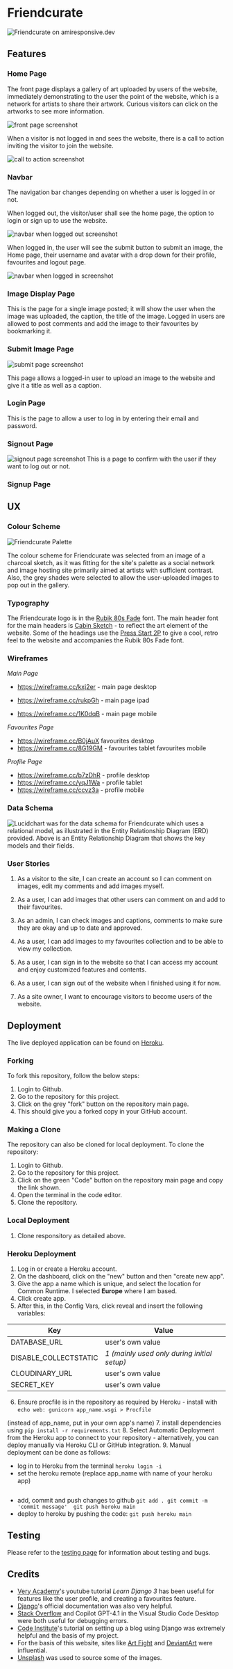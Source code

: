 # Friendcurate 

![Friendcurate on amiresponsive.dev](https://github.com/adam-p/markdown-here/raw/master/src/common/images/icon48.png "Friendcurate")

## Features 

### Home Page 


The front page displays a gallery of art uploaded by users of the website, immediately demonstrating to the user the point of the website, which is a network for artists to share their artwork. Curious visitors can click on the artworks to see more information. 

![front page screenshot](static/images/frontpage.png)

When a visitor is not logged in and sees the website, there is a call to action inviting the visitor to join the website. 

![call to action screenshot](static/images/calltoaction.png)

### Navbar

The navigation bar changes depending on whether a user is logged in or not. 

When logged out, the visitor/user shall see the home page, the option to login or sign up to use the website. 

![navbar when logged out screenshot](static/images/navbar.png)

When logged in, the user will see the submit button to submit an image, the Home page, their username and avatar with a drop down for their profile, favourites and logout page. 

![navbar when logged in screenshot](static/images/navbar-loggedin.png)



### Image Display Page 

This is the page for a single image posted; it will show the user when the image was uploaded, the caption, the title of the image. Logged in users are allowed to post comments and add the image to their favourites by bookmarking it. 

### Submit Image Page 

![submit page screenshot](static/images/submitimagepage.png)

This page allows a logged-in user to upload an image to the website and give it a title as well as a caption. 

### Login Page 

This is the page to allow a user to log in by entering their email and password.

### Signout Page 
![signout page screenshot](static/images/signoutsection.png)
This is a page to confirm with the user if they want to log out or not. 

### Signup Page 


## UX 

### Colour Scheme 

![Friendcurate Palette](static/images/Friendcurate-palette.png)

The colour scheme for Friendcurate was selected from an image of a charcoal sketch, as it was fitting for the site's palette as a social network and image hosting site primarily aimed at artists with sufficient contrast. Also, the grey shades were selected to allow the user-uploaded images to pop out in the gallery. 

### Typography 

The Friendcurate logo is in the [Rubik 80s Fade](https://fonts.google.com/specimen/Rubik+80s+Fade) font. The main header font for the main headers is [Cabin Sketch](https://fonts.google.com/specimen/Cabin+Sketch) - to reflect the art element of the website. Some of the headings use the [Press Start 2P](https://fonts.google.com/specimen/Press+Start+2P) to give a cool, retro feel to the website and accompanies the Rubik 80s Fade font. 

### Wireframes 

_Main Page_ 

* https://wireframe.cc/kxj2er - main page desktop

* https://wireframe.cc/rukpGh - main page ipad

* https://wireframe.cc/1K0dqB - main page mobile

_Favourites Page_

* https://wireframe.cc/B0jAuX  favourites desktop
* https://wireframe.cc/8G19GM  - favourites tablet
favourites mobile

_Profile Page_ 

* https://wireframe.cc/b7zDhR - profile desktop
* https://wireframe.cc/yqJ1Wa - profile tablet
* https://wireframe.cc/ccvz3a - profile mobile

### Data Schema 

![Lucidchart](https://www.lucidchart.com/pages) was for the data schema for Friendcurate which uses a relational model, as illustrated in the Entity Relationship Diagram (ERD) provided. Above is an Entity Relationship Diagram that shows the key models and their fields.


### User Stories

1. As a visitor to the site, I can create an account so I can comment on images, edit my comments and add images myself.

2. As a user, I can add images that other users can comment on and add to their favourites. 

3. As an admin, I can check images and captions, comments to make sure they are okay and up to date and approved. 

4. As a user, I can add images to my favourites collection and to be able to view my collection. 

5. As a user, I can sign in to the website so that I can access my account and enjoy customized features and contents.

6. As a user, I can sign out of the website when I finished using it for now.

7. As a site owner, I want to encourage visitors to become users of the website. 


## Deployment 

The live deployed application can be found on [Heroku](https://friendcurate-e7f12440f18f.herokuapp.com/).

### 

### Forking 

To fork this repository, follow the below steps:

1. Login to Github.
2. Go to the repository for this project.
3. Click on the grey "fork" button on the repository main page. 
4. This should give you a forked copy in your GitHub account.


### Making a Clone 


The repository can also be cloned for local deployment. To clone the repository:

1. Login to Github.
2. Go to the repository for this project.
3. Click on the green "Code" button on the repository main page and copy the link shown.
4. Open the terminal in the code editor. 
5. Clone the repository.

### Local Deployment 

1. Clone responsitory as detailed above. 

### Heroku Deployment 

1. Log in or create a Heroku account. 
2. On the dashboard, click on the "new" button and then "create new app".
3. Give the app a name which is unique, and select the location for Common Runtime. I selected **Europe** where I am based. 
4. Click create app. 
5. After this, in the Config Vars, click reveal and insert the following variables:

| Key                   | Value                        |
|-----------------------|------------------------------|
| DATABASE_URL          | user's own value             |
| DISABLE_COLLECTSTATIC | _1 (mainly used only during initial setup)_ |
| CLOUDINARY_URL        | user's own value             |
| SECRET_KEY            | user's own value             |

6. Ensure procfile is in the repository as required by Heroku - install with 
`echo web: gunicorn app_name.wsgi > Procfile`

(instead of app_name, put in your own app's name)
7. install dependencies using 
`pip install -r requirements.txt`
8. Select Automatic Deployment from the Heroku app to connect to your repository - alternatively, you can deploy manually via Heroku CLI or GitHub integration. 
9. Manual deployment can be done as follows:
- log in to Heroku from the terminal 
` heroku login -i `
- set the heroku remote (replace app_name with name of your heroku app) 
``` heroku git:remote -a app_name 
```
- add, commit and push changes to github 
``` git add . git commit -m 'commit message'  git push heroku main ```
- deploy to heroku by pushing the code: 
`git push heroku main`


## Testing 

Please refer to the [testing page](TESTING.md) for information about testing and bugs. 

## Credits 

- [Very Academy](https://www.youtube.com/@veryacademy)'s youtube tutorial _Learn Django 3_ has been useful for features like the user profile, and creating a favourites feature.
- [Django](https://www.djangoproject.com/)'s official documentation was also very helpful. 
- [Stack Overflow](https://stackoverflow.com/questions) and Copilot GPT-4.1 in the Visual Studio Code Desktop were both useful for debugging errors. 
- [Code Institute](https://codeinstitute.net/)'s tutorial on setting up a blog using Django was extremely helpful and the basis of my project. 
- For the basis of this website, sites like [Art Fight](https://artfight.net/) and [DeviantArt](https://www.deviantart.com/) were influential. 
- [Unsplash](https://unsplash.com/) was used to source some of the images. 



